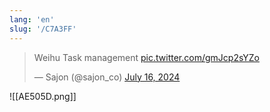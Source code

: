 ```yaml
---
lang: 'en'
slug: '/C7A3FF'
---
```


<blockquote class="twitter-tweet">

Weihu Task management <a href="https://t.co/gmJcp2sYZo">pic.twitter.com/gmJcp2sYZo</a>

&mdash; Sajon (@sajon_co) <a href="https://twitter.com/sajon_co/status/1813091191539573241?ref_src=twsrc%5Etfw">July 16, 2024</a>

</blockquote>

![[AE505D.png]]
